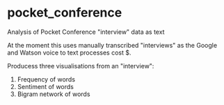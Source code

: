 # pocket_conference
Analysis of Pocket Conference "interview" data as text

At the moment this uses manually transcribed "interviews" as the Google and Watson voice to text processes cost $.

Producess three visualisations from an "interview":
1) Frequency of words
2) Sentiment of words
3) Bigram network of words
